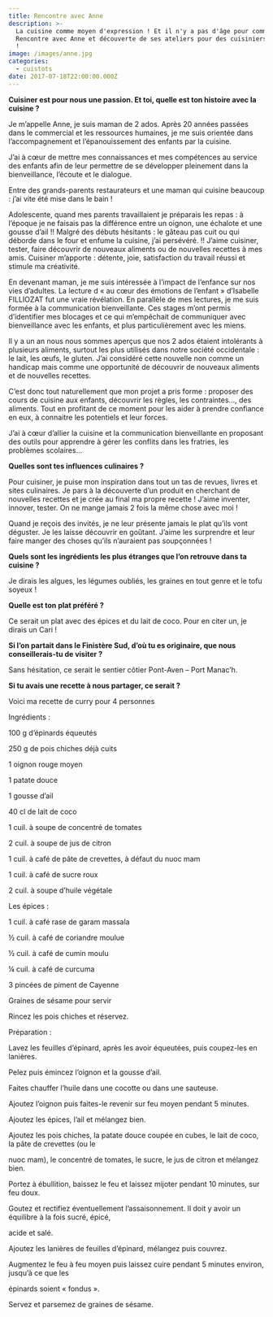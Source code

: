 ```yaml
---
title: Rencontre avec Anne
description: >-
  La cuisine comme moyen d'expression ! Et il n'y a pas d'âge pour commencer !
  Rencontre avec Anne et découverte de ses ateliers pour des cuisiniers en herbe
  !
image: /images/anne.jpg
categories:
  - cuistots
date: 2017-07-18T22:00:00.000Z
---
```

**Cuisiner est pour nous une passion. Et toi, quelle est ton histoire avec la cuisine ?**

Je m’appelle Anne, je suis maman de 2 ados. Après 20 années passées dans le commercial et les ressources humaines, je me suis orientée dans l’accompagnement et l’épanouissement des enfants par la cuisine.

J’ai à cœur de mettre mes connaissances et mes compétences au service des enfants afin de leur permettre de se développer pleinement dans la bienveillance, l’écoute et le dialogue.

Entre des grands-parents restaurateurs et une maman qui cuisine beaucoup : j’ai vite été mise dans le bain !

Adolescente, quand mes parents travaillaient je préparais les repas : à l’époque je ne faisais pas la différence entre un oignon, une échalote et une gousse d’ail !! Malgré des débuts hésitants : le gâteau pas cuit ou qui déborde dans le four et enfume la cuisine, j’ai persévéré. !! J’aime cuisiner, tester, faire découvrir de nouveaux aliments ou de nouvelles recettes à mes amis. Cuisiner m’apporte : détente, joie, satisfaction du travail réussi et stimule ma créativité.

En devenant maman, je me suis intéressée à l’impact de l’enfance sur nos vies d’adultes. La lecture d « au cœur des émotions de l’enfant » d’Isabelle FILLIOZAT fut une vraie révélation. En parallèle de mes lectures, je me suis formée à la communication bienveillante. Ces stages m’ont permis d’identifier mes blocages et ce qui m’empêchait de communiquer avec bienveillance avec les enfants, et plus particulièrement avec les miens.

Il y a un an nous nous sommes aperçus que nos 2 ados étaient intolérants à plusieurs aliments, surtout les plus utilisés dans notre société occidentale : le lait, les œufs, le gluten. J’ai considéré cette nouvelle non comme un handicap mais comme une opportunité de découvrir de nouveaux aliments et de nouvelles recettes.

C’est donc tout naturellement que mon projet a pris forme : proposer des cours de cuisine aux enfants, découvrir les règles, les contraintes..., des aliments. Tout en profitant de ce moment pour les aider à prendre confiance en eux, à connaitre les potentiels et leur forces.

J’ai à cœur d’allier la cuisine et la communication bienveillante en proposant des outils pour apprendre à gérer les conflits dans les fratries, les problèmes scolaires…

**Quelles sont tes influences culinaires ?**

Pour cuisiner, je puise mon inspiration dans tout un tas de revues, livres et sites culinaires. Je pars à la découverte d’un produit en cherchant de nouvelles recettes et je crée au final ma propre recette ! J’aime inventer, innover, tester. On ne mange jamais 2 fois la même chose avec moi !

Quand je reçois des invités, je ne leur présente jamais le plat qu’ils vont déguster. Je les laisse découvrir en goûtant. J’aime les surprendre et leur faire manger des choses qu’ils n’auraient pas soupçonnées !

**Quels sont les ingrédients les plus étranges que l’on retrouve dans ta cuisine ?**

Je dirais les algues, les légumes oubliés, les graines en tout genre et le tofu soyeux !

**Quelle est ton plat préféré ?**

Ce serait un plat avec des épices et du lait de coco. Pour en citer un, je dirais un Cari !

**Si l’on partait dans le Finistère Sud, d’où tu es originaire, que nous conseillerais-tu de visiter ?**

Sans hésitation, ce serait le sentier côtier Pont-Aven – Port Manac’h.



**Si tu avais une recette à nous partager, ce serait ?**

Voici ma recette de curry pour 4 personnes

Ingrédients :

100 g d’épinards équeutés

250 g de pois chiches déjà cuits

1 oignon rouge moyen

1 patate douce

1 gousse d’ail

40 cl de lait de coco

1 cuil. à soupe de concentré de tomates

2 cuil. à soupe de jus de citron

1 cuil. à café de pâte de crevettes, à défaut du nuoc mam

1 cuil. à café de sucre roux

2 cuil. à soupe d’huile végétale

Les épices :

1 cuil. à café rase de garam massala

½ cuil. à café de coriandre moulue

½ cuil. à café de cumin moulu

¼ cuil. à café de curcuma

3 pincées de piment de Cayenne

Graines de sésame pour servir

Rincez les pois chiches et réservez.

Préparation :

Lavez les feuilles d’épinard, après les avoir équeutées, puis coupez-les en lanières.

Pelez puis émincez l’oignon et la gousse d’ail.

Faites chauffer l’huile dans une cocotte ou dans une sauteuse.

Ajoutez l’oignon puis faites-le revenir sur feu moyen pendant 5 minutes.

Ajoutez les épices, l’ail et mélangez bien.

Ajoutez les pois chiches, la patate douce coupée en cubes, le lait de coco, la pâte de crevettes (ou le

nuoc mam), le concentré de tomates, le sucre, le jus de citron et mélangez bien.

Portez à ébullition, baissez le feu et laissez mijoter pendant 10 minutes, sur feu doux.

Goutez et rectifiez éventuellement l’assaisonnement. Il doit y avoir un équilibre à la fois sucré, épicé,

acide et salé.

Ajoutez les lanières de feuilles d’épinard, mélangez puis couvrez.

Augmentez le feu à feu moyen puis laissez cuire pendant 5 minutes environ, jusqu’à ce que les

épinards soient « fondus ».

Servez et parsemez de graines de sésame.



